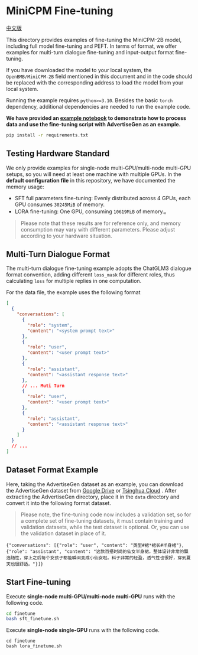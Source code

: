 # MiniCPM Fine-tuning

[中文版](https://github.com/OpenBMB/MiniCPM/blob/main/finetune/README.md)

This directory provides examples of fine-tuning the MiniCPM-2B model, including full model fine-tuning and PEFT. In terms of format, we offer examples for multi-turn dialogue fine-tuning and input-output format fine-tuning.

If you have downloaded the model to your local system, the `OpenBMB/MiniCPM-2B` field mentioned in this document and in the code should be replaced with the corresponding address to load the model from your local system.

Running the example requires `python>=3.10`. Besides the basic `torch` dependency, additional dependencies are needed to run the example code.



**We have provided an [example notebook](lora_finetune.ipynb) to demonstrate how to process data and use the fine-tuning script with AdvertiseGen as an example.**

```bash
pip install -r requirements.txt
```

## Testing Hardware Standard

We only provide examples for single-node multi-GPU/multi-node multi-GPU setups, so you will need at least one machine with multiple GPUs. In the **default configuration file** in this repository, we have documented the memory usage:

+ SFT full parameters fine-tuning: Evenly distributed across 4 GPUs, each GPU consumes `30245MiB` of memory.
+ LORA fine-tuning: One GPU, consuming `10619MiB`  of memory.。

> Please note that these results are for reference only, and memory consumption may vary with different parameters. Please adjust according to your hardware situation.

## Multi-Turn Dialogue Format

The multi-turn dialogue fine-tuning example adopts the ChatGLM3 dialogue format convention, adding different `loss_mask` for different roles, thus calculating `loss` for multiple replies in one computation.

For the data file, the example uses the following format

```json
[
  {
    "conversations": [
      {
        "role": "system",
        "content": "<system prompt text>"
      },
      {
        "role": "user",
        "content": "<user prompt text>"
      },
      {
        "role": "assistant",
        "content": "<assistant response text>"
      },
      // ... Muti Turn
      {
        "role": "user",
        "content": "<user prompt text>"
      },
      {
        "role": "assistant",
        "content": "<assistant response text>"
      }
    ]
  }
  // ...
]
```

## Dataset Format Example

Here, taking the AdvertiseGen dataset as an example,
you can download the AdvertiseGen dataset from [Google Drive](https://drive.google.com/file/d/13_vf0xRTQsyneRKdD1bZIr93vBGOczrk/view?usp=sharing)
or [Tsinghua Cloud](https://cloud.tsinghua.edu.cn/f/b3f119a008264b1cabd1/?dl=1) . After extracting the AdvertiseGen directory, place it in the `data` directory and convert it into the following format dataset.


> Please note, the fine-tuning code now includes a validation set, so for a complete set of fine-tuning datasets, it must contain training and validation datasets, while the test dataset is optional. Or, you can use the validation dataset in place of it.

```
{"conversations": [{"role": "user", "content": "类型#裙*裙长#半身裙"}, {"role": "assistant", "content": "这款百搭时尚的仙女半身裙，整体设计非常的飘逸随性，穿上之后每个女孩子都能瞬间变成小仙女啦。料子非常的轻盈，透气性也很好，穿到夏天也很舒适。"}]}
```

## Start Fine-tuning

Execute **single-node multi-GPU/multi-node multi-GPU** runs with the following code.

```bash
cd finetune
bash sft_finetune.sh
```

Execute **single-node single-GPU** runs with the following code.

```angular2html
cd finetune
bash lora_finetune.sh
```
